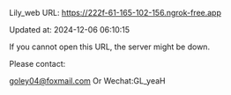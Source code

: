 Lily_web URL: https://222f-61-165-102-156.ngrok-free.app

Updated at: 2024-12-06 06:10:15

If you cannot open this URL, the server might be down.

Please contact: 

goley04@foxmail.com Or Wechat:GL_yeaH